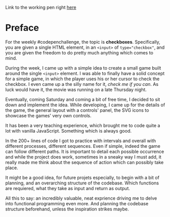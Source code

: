 Link to the working pen right [here](https://codepen.io/borntofrappe/full/oMBQyV/)

# Preface

For the weekly #codepenchallenge, the topic is **checkboxes**. Specifically, you are given a single HTML element, in an `<input>` of `type="checkbox"`, and you are given the freedom to do pretty much anything which comes to mind.

During the week, I came up with a simple idea to create a small game built around the single `<input>` element. I was able to finally have a solid concept for a simple game, in which the player uses his or her cursor to check the checkbox. I even came up a the silly name for it, _check me if you can_. As luck would have it, the movie was running on a late Thursday night. 

Eventually, coming Saturday and coming a bit of free time, I decided to sit down and implement the idea. While developing, I came up for the details of the game, the general layout with a controls' panel, the SVG icons to showcase the games' very own controls. 

It has been a very teaching experience, which brought me to code quite a lot with vanilla JavaScript. Something which is always good. 

In the 200+ lines of code I got to practice with intervals and overall with different processes, different sequences. Even if simple, indeed the game can follow different paths. It is important to detail each possible occurrence and while the project does work, sometimes in a sneaky way I must add, it really made me think about the sequence of action which can possibly take place.

It might be a good idea, for future projets especially, to begin with a bit of planning, and an overarching structure of the codebase. Which functions are requiered, what they take as input and return as output. 

All this to say: an incredibly valuable, neat exprience driving me to delve into functional programming even more. And planning the codebase structure beforehand, unless the inspiration strikes maybe.